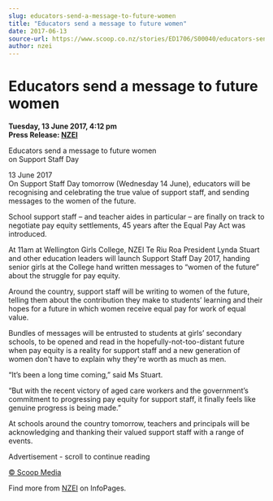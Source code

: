 ```yaml
---
slug: educators-send-a-message-to-future-women
title: "Educators send a message to future women"
date: 2017-06-13
source-url: https://www.scoop.co.nz/stories/ED1706/S00040/educators-send-a-message-to-future-women.htm
author: nzei
---
```

Educators send a message to future women
========================================

**Tuesday, 13 June 2017, 4:12 pm**  
**Press Release: [NZEI](https://info.scoop.co.nz/NZEI)**

Educators send a message to future women  
on Support Staff Day

13 June 2017  
On Support Staff Day tomorrow (Wednesday 14 June), educators will be recognising and celebrating the true value of support staff, and sending messages to the women of the future.

School support staff – and teacher aides in particular – are finally on track to negotiate pay equity settlements, 45 years after the Equal Pay Act was introduced.

At 11am at Wellington Girls College, NZEI Te Riu Roa President Lynda Stuart and other education leaders will launch Support Staff Day 2017, handing senior girls at the College hand written messages to “women of the future” about the struggle for pay equity.

Around the country, support staff will be writing to women of the future, telling them about the contribution they make to students’ learning and their hopes for a future in which women receive equal pay for work of equal value.

Bundles of messages will be entrusted to students at girls’ secondary schools, to be opened and read in the hopefully-not-too-distant future when pay equity is a reality for support staff and a new generation of women don't have to explain why they're worth as much as men.

“It’s been a long time coming,” said Ms Stuart.

“But with the recent victory of aged care workers and the government’s commitment to progressing pay equity for support staff, it finally feels like genuine progress is being made.”

At schools around the country tomorrow, teachers and principals will be acknowledging and thanking their valued support staff with a range of events.

Advertisement - scroll to continue reading





[© Scoop Media](http://www.scoop.co.nz/about/terms.html)

Find more from [NZEI](https://info.scoop.co.nz/NZEI) on InfoPages.